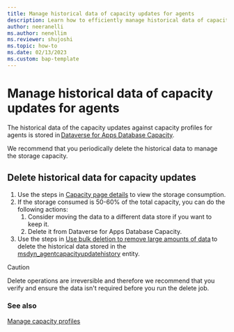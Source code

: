 ```yaml
---
title: Manage historical data of capacity updates for agents
description: Learn how to efficiently manage historical data of capacity updates against capacity profiles for agents.
author: neeranelli
ms.author: nenellim
ms.reviewer: shujoshi
ms.topic: how-to
ms.date: 02/13/2023
ms.custom: bap-template
---
```


# Manage historical data of capacity updates for agents

The historical data of the capacity updates against capacity profiles for agents is stored in [Dataverse for Apps Database Capacity](/power-platform/admin/capacity-storage#licenses-for-the-new-storage-model).

We recommend that you periodically delete the historical data to manage the storage capacity.

## Delete historical data for capacity updates

1. Use the steps in [Capacity page details](/power-platform/admin/capacity-storage#capacity-page-details) to view the storage consumption.
1. If the storage consumed is 50-60% of the total capacity, you can do the following actions:
   1. Consider moving the data to a different data store if you want to keep it.
   1. Delete it from Dataverse for Apps Database Capacity.
1. Use the steps in [Use bulk deletion to remove large amounts of data](/power-platform/admin/delete-bulk-records) to delete the historical data stored in the [msdyn_agentcapacityupdatehistory](developer/reference/entities/msdyn_agentcapacityupdatehistory.md) entity.

> [!CAUTION]
> Delete operations are irreversible and therefore we recommend that you verify and ensure the data isn't required before you run the delete job.

### See also

[Manage capacity profiles](capacity-profiles.md)  
